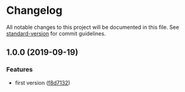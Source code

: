 # Changelog

All notable changes to this project will be documented in this file. See [standard-version](https://github.com/conventional-changelog/standard-version) for commit guidelines.

## 1.0.0 (2019-09-19)


### Features

* first version ([f8d7132](https://github.com/smooth-code/react-merge-refs/commit/f8d7132))
